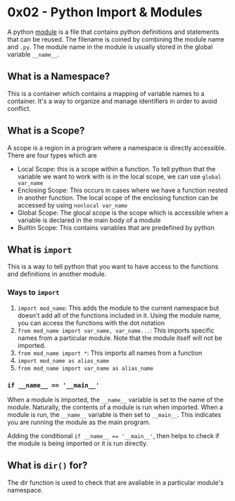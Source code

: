 # 0x02 - Python Import & Modules
A python [module](https://docs.python.org/3/tutorial/modules.html) is a file that contains python definitions and statements that can be reused. The filename is coined by combining the module name and `.py`. The module name in the module is usually stored in the global variable `__name__`.

## What is a Namespace?
This is a container which contains a mapping of variable names to a container. It's a way to organize and manage identifiers in order to avoid conflict.

## What is a Scope?
A scope is a region in a program where a namespace is directly accessible. There are four types which are

* Local Scope: this is a scope within a function. To tell python that the variable we want to work with is in the local scope, we can use `global var_name` 
* Enclosing Scope: This occurs in cases where we have a function nested in another function. The local scope of the enclosing function can be accessed by using `nonlocal var_name`
* Global Scope: The glocal scope is the scope which is accessible when a variable is declared in the main body of a module
* Builtin Scope: This contains variables that are predefined by python

## What is `import`
This is a way to tell python that you want to have access to the functions and definitions in another module.

### Ways to `import`
1. `import mod_name`: This adds the module to the current namespace but doesn't add all of the functions included in it. Using the module name, you can access the functions with the dot notation
2. `from mod_name import var_name, var_name...`: This imports specific names from a particular module. Note that the module itself will not be imported.
3. `from mod_name import *`: This imports all names from a function
4. `import mod_name as alias_name`
5. `from mod_name import var_name as alias_name`

### `if __name__ == '__main__'`
When a module is imported, the `__name__` variable is set to the name of the module. Naturally, the contents of a module is run when imported. When a module is run, the `__name__` variable is then set to `__main__`. This indicates you are running the module as the main program.

Adding the conditional `if __name__ == '__main__'`, then helps to check if the module is being imported or it is run directly.

## What is `dir()` for?
The dir function is used to check that are avaliable in a particular module's namespace.
